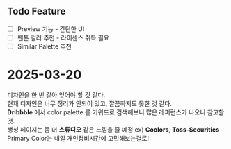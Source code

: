 ## Todo Feature

- [ ] Preview 기능 - 간단한 UI
- [ ] 팬톤 컬러 추천 - 라이센스 취득 필요
- [ ] Similar Palette 추천

# 2025-03-20

디자인을 한 번 갈아 엎어야 할 것 같다.<br>
현재 디자인은 너무 정리가 안되어 있고, 깔끔하지도 못한 것 같다.<br>
**Dribbble** 에서 color palette 를 키워드로 검색해보니 많은 레퍼런스가 나오니 참고할 것.<br>
생성 페이지는 좀 더 **스튜디오** 같은 느낌을 줄 예정 ex) **Coolors**, **Toss-Securities**
Primary Color는 내일 개인정비시간에 고민해보는걸로!
